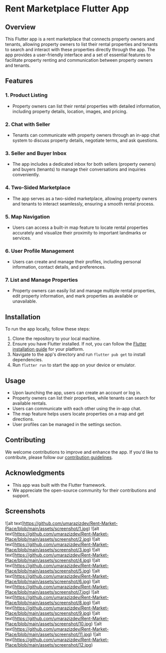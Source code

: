 # Rent Marketplace Flutter App

## Overview

This Flutter app is a rent marketplace that connects property owners and tenants, allowing property owners to list their rental properties and tenants to search and interact with these properties directly through the app. The app provides a user-friendly interface and a set of essential features to facilitate property renting and communication between property owners and tenants.

## Features

### 1. Product Listing

- Property owners can list their rental properties with detailed information, including property details, location, images, and pricing.

### 2. Chat with Seller

- Tenants can communicate with property owners through an in-app chat system to discuss property details, negotiate terms, and ask questions.

### 3. Seller and Buyer Inbox

- The app includes a dedicated inbox for both sellers (property owners) and buyers (tenants) to manage their conversations and inquiries conveniently.

### 4. Two-Sided Marketplace

- The app serves as a two-sided marketplace, allowing property owners and tenants to interact seamlessly, ensuring a smooth rental process.

### 5. Map Navigation

- Users can access a built-in map feature to locate rental properties accurately and visualize their proximity to important landmarks or services.

### 6. User Profile Management

- Users can create and manage their profiles, including personal information, contact details, and preferences.

### 7. List and Manage Properties

- Property owners can easily list and manage multiple rental properties, edit property information, and mark properties as available or unavailable.

## Installation

To run the app locally, follow these steps:

1. Clone the repository to your local machine.
2. Ensure you have Flutter installed. If not, you can follow the [Flutter installation guide](https://flutter.dev/docs/get-started/install) for your platform.
3. Navigate to the app's directory and run `flutter pub get` to install dependencies.
4. Run `flutter run` to start the app on your device or emulator.

## Usage

- Upon launching the app, users can create an account or log in.
- Property owners can list their properties, while tenants can search for available rentals.
- Users can communicate with each other using the in-app chat.
- The map feature helps users locate properties on a map and get directions.
- User profiles can be managed in the settings section.

## Contributing

We welcome contributions to improve and enhance the app. If you'd like to contribute, please follow our [contribution guidelines](CONTRIBUTING.md).

## Acknowledgments

- This app was built with the Flutter framework.
- We appreciate the open-source community for their contributions and support.

## Screenshots

![alt text]https://github.com/umarazizdev/Rent-Market-Place/blob/main/assets/screenshot/1.jpg)
![alt text]https://github.com/umarazizdev/Rent-Market-Place/blob/main/assets/screenshot/2.jpg)
![alt text]https://github.com/umarazizdev/Rent-Market-Place/blob/main/assets/screenshot/3.jpg)
![alt text]https://github.com/umarazizdev/Rent-Market-Place/blob/main/assets/screenshot/4.jpg)
![alt text]https://github.com/umarazizdev/Rent-Market-Place/blob/main/assets/screenshot/5.jpg)
![alt text]https://github.com/umarazizdev/Rent-Market-Place/blob/main/assets/screenshot/6.jpg)
![alt text]https://github.com/umarazizdev/Rent-Market-Place/blob/main/assets/screenshot/7.jpg)
![alt text]https://github.com/umarazizdev/Rent-Market-Place/blob/main/assets/screenshot/8.jpg)
![alt text]https://github.com/umarazizdev/Rent-Market-Place/blob/main/assets/screenshot/9.jpg)
![alt text]https://github.com/umarazizdev/Rent-Market-Place/blob/main/assets/screenshot/10.jpg)
![alt text]https://github.com/umarazizdev/Rent-Market-Place/blob/main/assets/screenshot/11.jpg)
![alt text]https://github.com/umarazizdev/Rent-Market-Place/blob/main/assets/screenshot/12.jpg)
